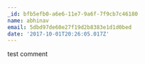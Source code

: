 ```yaml
---
_id: bfb5efb0-a6e6-11e7-9a6f-7f9cb7c46180
name: abhinav
email: 5dbd97de60e27f19d2b8383e1d1d0bed
date: '2017-10-01T20:26:05.017Z'
---
```

test comment
